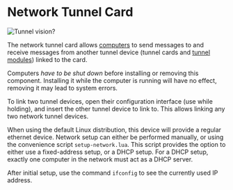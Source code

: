 # Network Tunnel Card
![Tunnel vision?](item:oc2:network_tunnel_card)

The network tunnel card allows [computers](../block/computer.md) to send messages to and receive messages from another tunnel device (tunnel cards and [tunnel modules](network_tunnel_module.md)) linked to the card.

Computers *have to be shut down* before installing or removing this component. Installing it while the computer is running will have no effect, removing it may lead to system errors.

To link two tunnel devices, open their configuration interface (use while holding), and insert the other tunnel device to link to. This allows linking any two network tunnel devices.

When using the default Linux distribution, this device will provide a regular ethernet device. Network setup can either be performed manually, or using the convenience script `setup-network.lua`. This script provides the option to either use a fixed-address setup, or a DHCP setup. For a DHCP setup, exactly one computer in the network must act as a DHCP server.

After initial setup, use the command `ifconfig` to see the currently used IP address.
